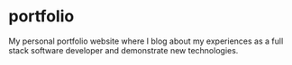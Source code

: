 # portfolio
My personal portfolio website where I blog about my experiences as a full stack software developer and demonstrate new technologies.
